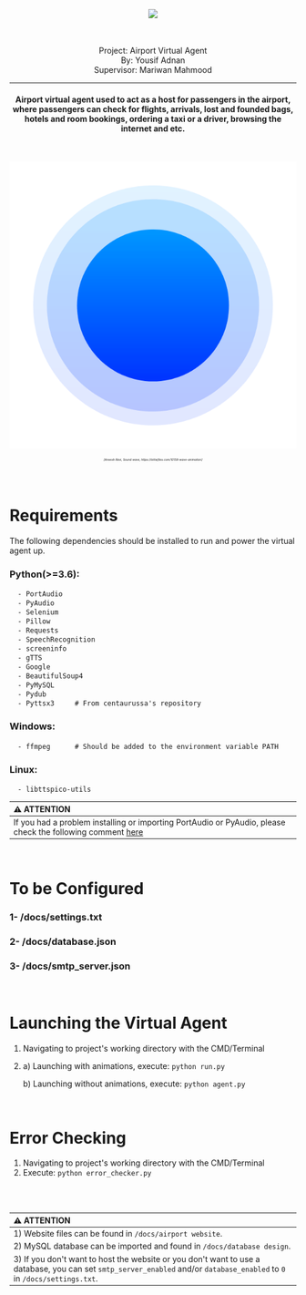 


<p align="center">
   <img src="http://ue.edu.krd/wp-content/uploads/2017/06/Top-logo-02.png"/>
</p>
<br>
<p align="center">
	Project: Airport Virtual Agent
	<br>
	By: Yousif Adnan
	<br>
	Supervisor: Mariwan Mahmood
</p>
<hr/>

#### <p align="center"> Airport virtual agent used to act as a host for passengers in the airport, where passengers can check for flights, arrivals, lost and founded bags, hotels and room bookings, ordering a taxi or a driver, browsing the internet and etc. </p>
<br>

<p align="center">
   <img src="https://raw.githubusercontent.com/centaurussa/Airport-Virtual-Agent-Public/master/docs/animations/10.png"/>
</p>
<p align="center" style="font-size:5px;"><i>[Aneesh Ravi, Sound wave,
	https://lottiefiles.com/10158-wave-animation]</i></p>
<br>
&nbsp;

# Requirements

The following dependencies should be installed to run and power the virtual agent up.
### Python(>=3.6):
	
	  - PortAudio
	  - PyAudio     
      - Selenium
      - Pillow
      - Requests
      - SpeechRecognition
      - screeninfo
      - gTTS
      - Google
      - BeautifulSoup4
      - PyMySQL
      - Pydub
	  - Pyttsx3     # From centaurussa's repository
 ### Windows:
      - ffmpeg      # Should be added to the environment variable PATH
 ### Linux:
      - libttspico-utils
| :warning: ATTENTION |
|:---------------------------|
| If you had a problem installing or importing PortAudio or PyAudio, please check the following comment [here](https://github.com/ContinuumIO/anaconda-issues/issues/4139#issuecomment-433710003)  |
<p><br></p>

# To be Configured

### 1- /docs/settings.txt

### 2- /docs/database.json

### 3- /docs/smtp_server.json
<p><br></p>

# Launching the Virtual Agent
1) Navigating to project's working directory with the CMD/Terminal
2) a) Launching with animations, execute: `python run.py`

   b) Launching without animations, execute: `python agent.py`

<p><br></p>

# Error Checking
1) Navigating to project's working directory with the CMD/Terminal
2) Execute: `python error_checker.py`


<p><br><br></p>

| :warning: ATTENTION |
|:---------------------------|
| 1) Website files can be found in `/docs/airport website`.
| 2) MySQL database can be imported and found in `/docs/database design`.
| 3) If you don't want to host the website or you don't want to use a database, you can set `smtp_server_enabled` and/or `database_enabled` to `0` in `/docs/settings.txt`.